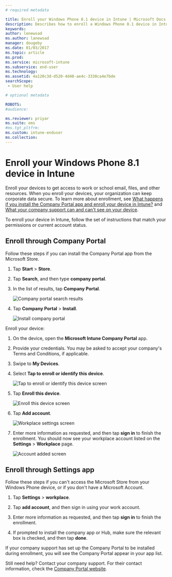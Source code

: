 ```yaml
---
# required metadata

title: Enroll your Windows Phone 8.1 device in Intune | Microsoft Docs  
description: Describes how to enroll a Windows Phone 8.1 device in Intune
keywords:
author: lenewsad
ms.author: lanewsad
manager: dougeby
ms.date: 01/03/2017
ms.topic: article
ms.prod:
ms.service: microsoft-intune
ms.subservice: end-user
ms.technology:
ms.assetid: 4a120c3d-d520-4d48-ae4c-3338ca4e7bde
searchScope:
 - User help

# optional metadata

ROBOTS:  
#audience:

ms.reviewer: priyar
ms.suite: ems
#ms.tgt_pltfrm:
ms.custom: intune-enduser
ms.collection: 
---
```



# Enroll your Windows Phone 8.1 device in Intune  

Enroll your devices to get access to work or school email, files, and other resources. When you enroll your devices, your organization can keep corporate data secure. To learn more about enrollment, see [What happens if you install the Company Portal app and enroll your device in Intune?](what-happens-if-you-install-the-company-portal-app-and-enroll-your-device-in-intune-windows.md) and [What your company support can and can't see on your device](what-info-can-your-company-see-when-you-enroll-your-device-in-intune.md).  

To enroll your device in Intune, follow the set of instructions that match your permissions or current account status.

## Enroll through Company Portal  
Follow these steps if you can install the Company Portal app from the Microsoft Store. 

1. Tap **Start** > **Store**.  

2. Tap **Search**, and then type **company portal**.  

3. In the list of results, tap **Company Portal**.  


    ![Company portal search results](./media/WP81-1-CP-search-store-v2.png)  

4. Tap **Company Portal**  &gt; **Install**.  


    ![Install company portal](./media/WP81-2-CP-install-v2.png)  

Enroll your device:  

1. On the device, open the **Microsoft Intune Company Portal** app.  


2. Provide your credentials. You may be asked to accept your company's Terms and Conditions, if applicable.  

3. Swipe to **My Devices**.  

4. Select **Tap to enroll or identify this device**.  


    ![Tap to enroll or identify this device screen](./media/WP81-enroll-1-swipe-my-devices.png)  

5. Tap **Enroll this device**.  


    ![Enroll this device screen](./media/WP81-enroll-2-enroll-this-device.png)  

6. Tap **Add account**.  


    ![Workplace settings screen](./media/WP81-enroll-3-workplace-add-acct.png)  

7. Enter more information as requested, and then tap **sign in** to finish the enrollment. You should now see your workplace account listed on the **Settings** &gt; **Workplace** page.  


    ![Account added screen](./media/WP81-enroll-4-account-added.png)  

## Enroll through Settings app  
Follow these steps if you can't access the Microsoft Store from your Windows Phone device, or if you don't have a Microsoft Account.

1. Tap  **Settings** &gt; **workplace**.  

2. Tap **add account**, and then sign in using your work account.  

3. Enter more information as requested, and then tap **sign in** to finish the enrollment.  

4. If prompted to install the company app or Hub, make sure the relevant box is checked, and then tap **done**.  

If your company support has set up the Company Portal to be installed during enrollment, you will see the Company Portal appear in your app list.  

Still need help? Contact your company support. For their contact information, check the [Company Portal website](https://go.microsoft.com/fwlink/?linkid=2010980).
